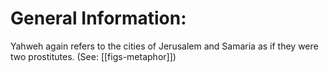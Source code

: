 # General Information:

Yahweh again refers to the cities of Jerusalem and Samaria as if they were two prostitutes. (See: [[figs-metaphor]])
